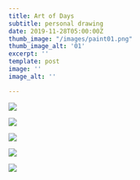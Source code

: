 ```yaml
---
title: Art of Days
subtitle: personal drawing
date: 2019-11-28T05:00:00Z
thumb_image: "/images/paint01.png"
thumb_image_alt: '01'
excerpt: ''
template: post
image: ''
image_alt: ''

---
```

![](/images/paint01.png)

![](/images/empty_100.png)

![](/images/paint02.png)

![](/images/empty_100.png)

![](/images/paint03.png)